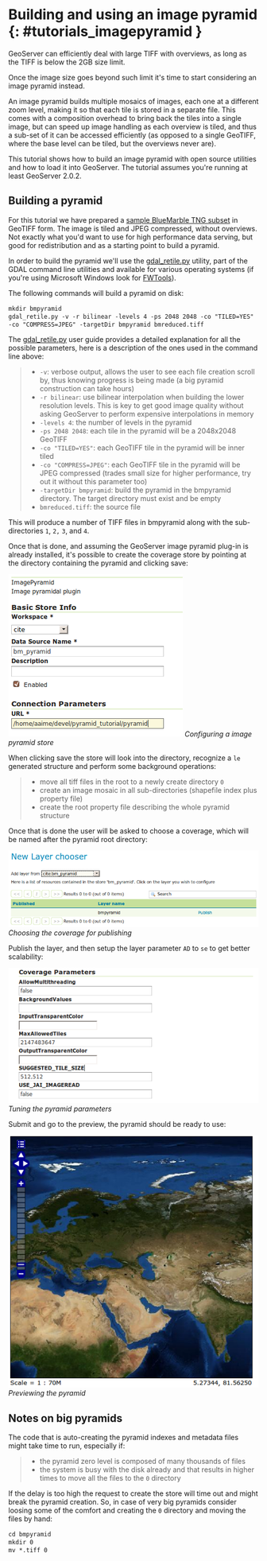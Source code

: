 # Building and using an image pyramid {: #tutorials_imagepyramid }

GeoServer can efficiently deal with large TIFF with overviews, as long as the TIFF is below the 2GB size limit.

Once the image size goes beyond such limit it's time to start considering an image pyramid instead.

An image pyramid builds multiple mosaics of images, each one at a different zoom level, making it so that each tile is stored in a separate file. This comes with a composition overhead to bring back the tiles into a single image, but can speed up image handling as each overview is tiled, and thus a sub-set of it can be accessed efficiently (as opposed to a single GeoTIFF, where the base level can be tiled, but the overviews never are).

This tutorial shows how to build an image pyramid with open source utilities and how to load it into GeoServer. The tutorial assumes you're running at least GeoServer 2.0.2.

## Building a pyramid

For this tutorial we have prepared a [sample BlueMarble TNG subset](http://data.opengeo.org/bmreduced.tiff) in GeoTIFF form. The image is tiled and JPEG compressed, without overviews. Not exactly what you'd want to use for high performance data serving, but good for redistribution and as a starting point to build a pyramid.

In order to build the pyramid we'll use the [gdal_retile.py](http://www.gdal.org/gdal_retile.html) utility, part of the GDAL command line utilities and available for various operating systems (if you're using Microsoft Windows look for [FWTools](http://fwtools.maptools.org/)).

The following commands will build a pyramid on disk:

    mkdir bmpyramid
    gdal_retile.py -v -r bilinear -levels 4 -ps 2048 2048 -co "TILED=YES" -co "COMPRESS=JPEG" -targetDir bmpyramid bmreduced.tiff

The [gdal_retile.py](http://www.gdal.org/gdal_retile.html) user guide provides a detailed explanation for all the possible parameters, here is a description of the ones used in the command line above:

> -   `-v`: verbose output, allows the user to see each file creation scroll by, thus knowing progress is being made (a big pyramid construction can take hours)
> -   `-r bilinear`: use bilinear interpolation when building the lower resolution levels. This is key to get good image quality without asking GeoServer to perform expensive interpolations in memory
> -   `-levels 4`: the number of levels in the pyramid
> -   `-ps 2048 2048`: each tile in the pyramid will be a 2048x2048 GeoTIFF
> -   `-co "TILED=YES"`: each GeoTIFF tile in the pyramid will be inner tiled
> -   `-co "COMPRESS=JPEG"`: each GeoTIFF tile in the pyramid will be JPEG compressed (trades small size for higher performance, try out it without this parameter too)
> -   `-targetDir bmpyramid`: build the pyramid in the bmpyramid directory. The target directory must exist and be empty
> -   `bmreduced.tiff`: the source file

This will produce a number of TIFF files in bmpyramid along with the sub-directories `1`, `2,` ``3``, and `4`.

Once that is done, and assuming the GeoServer image pyramid plug-in is already installed, it's possible to create the coverage store by pointing at the directory containing the pyramid and clicking save:

![](configureStore.png)
*Configuring a image pyramid store*

When clicking save the store will look into the directory, recognize a `le` generated structure and perform some background operations:

> -   move all tiff files in the root to a newly create directory `0`
> -   create an image mosaic in all sub-directories (shapefile index plus property file)
> -   create the root property file describing the whole pyramid structure

Once that is done the user will be asked to choose a coverage, which will be named after the pyramid root directory:

![](chooseLayer.png)
*Choosing the coverage for publishing*

Publish the layer, and then setup the layer parameter `AD` to `se` to get better scalability:

![](layerParams.png)
*Tuning the pyramid parameters*

Submit and go to the preview, the pyramid should be ready to use:

![](preview.png)
*Previewing the pyramid*

## Notes on big pyramids

The code that is auto-creating the pyramid indexes and metadata files might take time to run, especially if:

> -   the pyramid zero level is composed of many thousands of files
> -   the system is busy with the disk already and that results in higher times to move all the files to the `0` directory

If the delay is too high the request to create the store will time out and might break the pyramid creation. So, in case of very big pyramids consider loosing some of the comfort and creating the `0` directory and moving the files by hand:

    cd bmpyramid
    mkdir 0
    mv *.tiff 0
